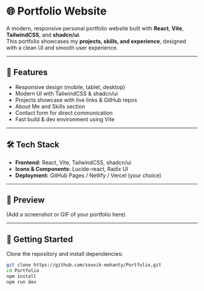 # 🌐 Portfolio Website

A modern, responsive personal portfolio website built with **React**, **Vite**, **TailwindCSS**, and **shadcn/ui**.  
This portfolio showcases my **projects, skills, and experience**, designed with a clean UI and smooth user experience.

---

## 🚀 Features

- Responsive design (mobile, tablet, desktop)
- Modern UI with TailwindCSS & shadcn/ui
- Projects showcase with live links & GitHub repos
- About Me and Skills section
- Contact form for direct communication
- Fast build & dev environment using Vite

---

## 🛠️ Tech Stack

- **Frontend:** React, Vite, TailwindCSS, shadcn/ui
- **Icons & Components:** Lucide-react, Radix UI
- **Deployment:** GitHub Pages / Netlify / Vercel (your choice)

---

## 📸 Preview

(Add a screenshot or GIF of your portfolio here)

---

## 📂 Getting Started

Clone the repository and install dependencies:

```bash
git clone https://github.com/souvik-mohanty/Portfolio.git
cd Portfolio
npm install
npm run dev
